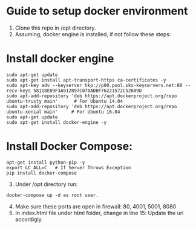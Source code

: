 # Guide to setup docker environment

1. Clone this repo in /opt directory.
2. Assuming, docker engine is installed, if not follow these steps:

# Install docker engine
```
sudo apt-get update
sudo apt-get install apt-transport-https ca-certificates -y
sudo apt-key adv --keyserver hkp://p80.pool.sks-keyservers.net:80 --recv-keys 58118E89F3A912897C070ADBF76221572C52609D
sudo apt-add-repository 'deb https://apt.dockerproject.org/repo ubuntu-trusty main'      # For Ubuntu 14.04
sudo apt-add-repository 'deb https://apt.dockerproject.org/repo ubuntu-xenial main'     # For Ubuntu 16.04
sudo apt-get update
sudo apt-get install docker-engine -y
```

# Install Docker Compose:
```
apt-get install python-pip -y
export LC_ALL=C   # If Server Throws Exception
pip install docker-compose
```
3. Under /opt directory run:
```
docker-compose up -d as root user.
```

4. Make sure these ports are open in firewall: 80, 4001, 5001, 8080
5. In index.html file under html folder, change in line 15: Update the url accordigly.
